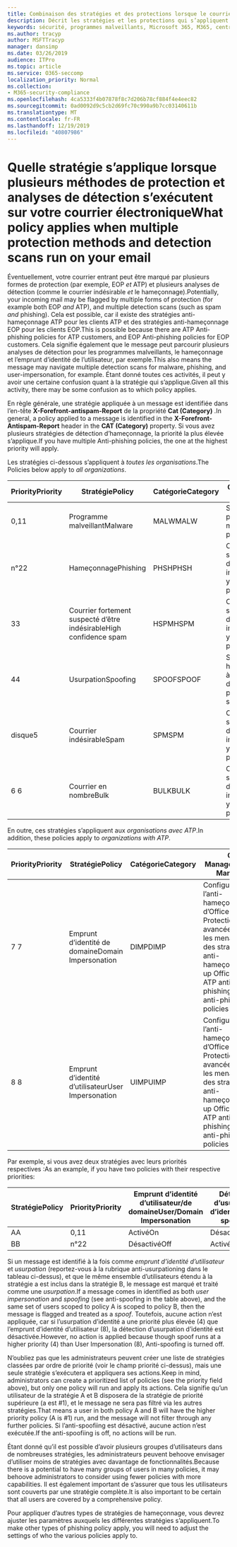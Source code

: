 ```yaml
---
title: Combinaison des stratégies et des protections lorsque le courrier est marqué par un indicateur rouge
description: Décrit les stratégies et les protections qui s’appliquent lorsque le courrier électronique rencontre plusieurs protections et est analysé par plusieurs formes de détection. Les stratégies appliquées et les actions à effectuer, quand le courrier électronique est marqué comme programme malveillant, courrier indésirable, courrier indésirable à confiance élevée, hameçonnage et en bloc par EOP et/ou ATP.
keywords: sécurité, programmes malveillants, Microsoft 365, M365, centre de sécurité, ATP, Microsoft Defender ATP, Office 365 ATP, Azure ATP
ms.author: tracyp
author: MSFTTracyp
manager: dansimp
ms.date: 03/26/2019
audience: ITPro
ms.topic: article
ms.service: O365-seccomp
localization_priority: Normal
ms.collection:
- M365-security-compliance
ms.openlocfilehash: 4ca5333f4b07878f8c7d206b78cf884f4e4eec82
ms.sourcegitcommit: 0ad0092d9c5cb2d69fc70c990a9b7cc03140611b
ms.translationtype: MT
ms.contentlocale: fr-FR
ms.lasthandoff: 12/19/2019
ms.locfileid: "40807986"
---
```

# <a name="what-policy-applies-when-multiple-protection-methods-and-detection-scans-run-on-your-email"></a><span data-ttu-id="18fd9-105">Quelle stratégie s’applique lorsque plusieurs méthodes de protection et analyses de détection s’exécutent sur votre courrier électronique</span><span class="sxs-lookup"><span data-stu-id="18fd9-105">What policy applies when multiple protection methods and detection scans run on your email</span></span>

<span data-ttu-id="18fd9-106">Éventuellement, votre courrier entrant peut être marqué par plusieurs formes de protection (par exemple, EOP *et* ATP) et plusieurs analyses de détection (comme le courrier indésirable *et* le hameçonnage).</span><span class="sxs-lookup"><span data-stu-id="18fd9-106">Potentially, your incoming mail may be flagged by multiple forms of protection (for example both EOP *and* ATP), and multiple detection scans (such as spam *and* phishing).</span></span> <span data-ttu-id="18fd9-107">Cela est possible, car il existe des stratégies anti-hameçonnage ATP pour les clients ATP et des stratégies anti-hameçonnage EOP pour les clients EOP.</span><span class="sxs-lookup"><span data-stu-id="18fd9-107">This is possible because there are ATP Anti-phishing policies for ATP customers, and EOP Anti-phishing policies for EOP customers.</span></span> <span data-ttu-id="18fd9-108">Cela signifie également que le message peut parcourir plusieurs analyses de détection pour les programmes malveillants, le hameçonnage et l’emprunt d’identité de l’utilisateur, par exemple.</span><span class="sxs-lookup"><span data-stu-id="18fd9-108">This also means the message may navigate multiple detection scans for malware, phishing, and user-impersonation, for example.</span></span> <span data-ttu-id="18fd9-109">Étant donné toutes ces activités, il peut y avoir une certaine confusion quant à la stratégie qui s’applique.</span><span class="sxs-lookup"><span data-stu-id="18fd9-109">Given all this activity, there may be some confusion as to which policy applies.</span></span>

<span data-ttu-id="18fd9-110">En règle générale, une stratégie appliquée à un message est identifiée dans l’en-tête **X-Forefront-antispam-Report** de la propriété **Cat (Category)** .</span><span class="sxs-lookup"><span data-stu-id="18fd9-110">In general, a policy applied to a message is identified in the **X-Forefront-Antispam-Report** header in the **CAT (Category)** property.</span></span> <span data-ttu-id="18fd9-111">Si vous avez plusieurs stratégies de détection d’hameçonnage, la priorité la plus élevée s’applique.</span><span class="sxs-lookup"><span data-stu-id="18fd9-111">If you have multiple Anti-phishing policies, the one at the highest priority will apply.</span></span>

<span data-ttu-id="18fd9-112">Les stratégies ci-dessous s’appliquent à _toutes les organisations_.</span><span class="sxs-lookup"><span data-stu-id="18fd9-112">The Policies below apply to _all organizations_.</span></span>

|<span data-ttu-id="18fd9-113">Priority</span><span class="sxs-lookup"><span data-stu-id="18fd9-113">Priority</span></span> |<span data-ttu-id="18fd9-114">Stratégie</span><span class="sxs-lookup"><span data-stu-id="18fd9-114">Policy</span></span>  |<span data-ttu-id="18fd9-115">Catégorie</span><span class="sxs-lookup"><span data-stu-id="18fd9-115">Category</span></span>  |<span data-ttu-id="18fd9-116">Où Managed</span><span class="sxs-lookup"><span data-stu-id="18fd9-116">Where Managed</span></span> |
|---------|---------|---------|---------|
|<span data-ttu-id="18fd9-117">0,1</span><span class="sxs-lookup"><span data-stu-id="18fd9-117">1</span></span>     | <span data-ttu-id="18fd9-118">Programme malveillant</span><span class="sxs-lookup"><span data-stu-id="18fd9-118">Malware</span></span>      | <span data-ttu-id="18fd9-119">MALW</span><span class="sxs-lookup"><span data-stu-id="18fd9-119">MALW</span></span>      | <span data-ttu-id="18fd9-120">Stratégie anti-programme malveillant</span><span class="sxs-lookup"><span data-stu-id="18fd9-120">Malware policy</span></span>   |
|<span data-ttu-id="18fd9-121">n°2</span><span class="sxs-lookup"><span data-stu-id="18fd9-121">2</span></span>     | <span data-ttu-id="18fd9-122">Hameçonnage</span><span class="sxs-lookup"><span data-stu-id="18fd9-122">Phishing</span></span>     | <span data-ttu-id="18fd9-123">PHSH</span><span class="sxs-lookup"><span data-stu-id="18fd9-123">PHSH</span></span>     | <span data-ttu-id="18fd9-124">Configuration de vos stratégies de filtrage du courrier indésirable</span><span class="sxs-lookup"><span data-stu-id="18fd9-124">Configure your spam filter policies</span></span>     |
|<span data-ttu-id="18fd9-125">3</span><span class="sxs-lookup"><span data-stu-id="18fd9-125">3</span></span>     | <span data-ttu-id="18fd9-126">Courrier fortement suspecté d’être indésirable</span><span class="sxs-lookup"><span data-stu-id="18fd9-126">High confidence spam</span></span>      | <span data-ttu-id="18fd9-127">HSPM</span><span class="sxs-lookup"><span data-stu-id="18fd9-127">HSPM</span></span>        | <span data-ttu-id="18fd9-128">Configuration de vos stratégies de filtrage du courrier indésirable</span><span class="sxs-lookup"><span data-stu-id="18fd9-128">Configure your spam filter policies</span></span>        |
|<span data-ttu-id="18fd9-129">4</span><span class="sxs-lookup"><span data-stu-id="18fd9-129">4</span></span>     | <span data-ttu-id="18fd9-130">Usurpation</span><span class="sxs-lookup"><span data-stu-id="18fd9-130">Spoofing</span></span>        | <span data-ttu-id="18fd9-131">SPOOF</span><span class="sxs-lookup"><span data-stu-id="18fd9-131">SPOOF</span></span>        | <span data-ttu-id="18fd9-132">Stratégie anti-hameçonnage, aide à l’usurpation d’identité</span><span class="sxs-lookup"><span data-stu-id="18fd9-132">Anti-phishing policy, spoof intelligence</span></span>        |
|<span data-ttu-id="18fd9-133">disque</span><span class="sxs-lookup"><span data-stu-id="18fd9-133">5</span></span>     | <span data-ttu-id="18fd9-134">Courrier indésirable</span><span class="sxs-lookup"><span data-stu-id="18fd9-134">Spam</span></span>         | <span data-ttu-id="18fd9-135">SPM</span><span class="sxs-lookup"><span data-stu-id="18fd9-135">SPM</span></span>         | <span data-ttu-id="18fd9-136">Configuration de vos stratégies de filtrage du courrier indésirable</span><span class="sxs-lookup"><span data-stu-id="18fd9-136">Configure your spam filter policies</span></span>         |
|<span data-ttu-id="18fd9-137">6 </span><span class="sxs-lookup"><span data-stu-id="18fd9-137">6</span></span>     | <span data-ttu-id="18fd9-138">Courrier en nombre</span><span class="sxs-lookup"><span data-stu-id="18fd9-138">Bulk</span></span>         | <span data-ttu-id="18fd9-139">BULK</span><span class="sxs-lookup"><span data-stu-id="18fd9-139">BULK</span></span>        | <span data-ttu-id="18fd9-140">Configuration de vos stratégies de filtrage du courrier indésirable</span><span class="sxs-lookup"><span data-stu-id="18fd9-140">Configure your spam filter policies</span></span>         |

<span data-ttu-id="18fd9-141">En outre, ces stratégies s’appliquent aux _organisations avec ATP_.</span><span class="sxs-lookup"><span data-stu-id="18fd9-141">In addition, these policies apply to _organizations with ATP_.</span></span>

|<span data-ttu-id="18fd9-142">Priority</span><span class="sxs-lookup"><span data-stu-id="18fd9-142">Priority</span></span> |<span data-ttu-id="18fd9-143">Stratégie</span><span class="sxs-lookup"><span data-stu-id="18fd9-143">Policy</span></span>  |<span data-ttu-id="18fd9-144">Catégorie</span><span class="sxs-lookup"><span data-stu-id="18fd9-144">Category</span></span>  |<span data-ttu-id="18fd9-145">Où Managed</span><span class="sxs-lookup"><span data-stu-id="18fd9-145">Where Managed</span></span> |
|---------|---------|---------|---------|
|<span data-ttu-id="18fd9-146">7 </span><span class="sxs-lookup"><span data-stu-id="18fd9-146">7</span></span>     | <span data-ttu-id="18fd9-147">Emprunt d’identité de domaine</span><span class="sxs-lookup"><span data-stu-id="18fd9-147">Domain Impersonation</span></span>         | <span data-ttu-id="18fd9-148">DIMP</span><span class="sxs-lookup"><span data-stu-id="18fd9-148">DIMP</span></span>         | <span data-ttu-id="18fd9-149">Configuration de l’anti-hameçonnage d’Office 365 – Protection avancée contre les menaces et des stratégies anti-hameçonnage</span><span class="sxs-lookup"><span data-stu-id="18fd9-149">Set up Office 365 ATP anti-phishing and anti-phishing policies</span></span>        |
|<span data-ttu-id="18fd9-150">8 </span><span class="sxs-lookup"><span data-stu-id="18fd9-150">8</span></span>     | <span data-ttu-id="18fd9-151">Emprunt d’identité d’utilisateur</span><span class="sxs-lookup"><span data-stu-id="18fd9-151">User Impersonation</span></span>        | <span data-ttu-id="18fd9-152">UIMP</span><span class="sxs-lookup"><span data-stu-id="18fd9-152">UIMP</span></span>         | <span data-ttu-id="18fd9-153">Configuration de l’anti-hameçonnage d’Office 365 – Protection avancée contre les menaces et des stratégies anti-hameçonnage</span><span class="sxs-lookup"><span data-stu-id="18fd9-153">Set up Office 365 ATP anti-phishing and anti-phishing policies</span></span>         |

<span data-ttu-id="18fd9-154">Par exemple, si vous avez deux stratégies avec leurs priorités respectives :</span><span class="sxs-lookup"><span data-stu-id="18fd9-154">As an example, if you have two policies with their respective priorities:</span></span>

|<span data-ttu-id="18fd9-155">Stratégie</span><span class="sxs-lookup"><span data-stu-id="18fd9-155">Policy</span></span>  |<span data-ttu-id="18fd9-156">Priority</span><span class="sxs-lookup"><span data-stu-id="18fd9-156">Priority</span></span>  |<span data-ttu-id="18fd9-157">Emprunt d’identité d’utilisateur/de domaine</span><span class="sxs-lookup"><span data-stu-id="18fd9-157">User/Domain Impersonation</span></span>  |<span data-ttu-id="18fd9-158">Détection d’usurpation d’identité</span><span class="sxs-lookup"><span data-stu-id="18fd9-158">Anti-spoofing</span></span>  |
|---------|---------|---------|---------|
|<span data-ttu-id="18fd9-159">A</span><span class="sxs-lookup"><span data-stu-id="18fd9-159">A</span></span>     | <span data-ttu-id="18fd9-160">0,1</span><span class="sxs-lookup"><span data-stu-id="18fd9-160">1</span></span>        | <span data-ttu-id="18fd9-161">Activé</span><span class="sxs-lookup"><span data-stu-id="18fd9-161">On</span></span>        |<span data-ttu-id="18fd9-162">Désactivé</span><span class="sxs-lookup"><span data-stu-id="18fd9-162">Off</span></span>         |
|<span data-ttu-id="18fd9-163">B</span><span class="sxs-lookup"><span data-stu-id="18fd9-163">B</span></span>     | <span data-ttu-id="18fd9-164">n°2</span><span class="sxs-lookup"><span data-stu-id="18fd9-164">2</span></span>        | <span data-ttu-id="18fd9-165">Désactivé</span><span class="sxs-lookup"><span data-stu-id="18fd9-165">Off</span></span>        | <span data-ttu-id="18fd9-166">Activé</span><span class="sxs-lookup"><span data-stu-id="18fd9-166">On</span></span>        |

<span data-ttu-id="18fd9-167">Si un message est identifié à la fois comme _emprunt d’identité d’utilisateur_ et _usurpation_ (reportez-vous à la rubrique anti-usurpationing dans le tableau ci-dessus), et que le même ensemble d’utilisateurs étendu à la stratégie a est inclus dans la stratégie B, le message est marqué et traité comme une _usurpation_.</span><span class="sxs-lookup"><span data-stu-id="18fd9-167">If a message comes in identified as both _user impersonation_ and _spoofing_ (see anti-spoofing in the table above), and the same set of users scoped to policy A is scoped to policy B, then the message is flagged and treated as a _spoof_.</span></span> <span data-ttu-id="18fd9-168">Toutefois, aucune action n’est appliquée, car si l’usurpation d’identité a une priorité plus élevée (4) que l’emprunt d’identité d’utilisateur (8), la détection d’usurpation d’identité est désactivée.</span><span class="sxs-lookup"><span data-stu-id="18fd9-168">However, no action is applied because though spoof runs at a higher priority (4) than User Impersonation (8), Anti-spoofing is turned off.</span></span>

<span data-ttu-id="18fd9-169">N’oubliez pas que les administrateurs peuvent créer une liste de stratégies classées par ordre de priorité (voir le champ priorité ci-dessus), mais une seule stratégie s’exécutera et appliquera ses actions.</span><span class="sxs-lookup"><span data-stu-id="18fd9-169">Keep in mind, administrators can create a prioritized list of policies (see the priority field above), but only one policy will run and apply its actions.</span></span> <span data-ttu-id="18fd9-170">Cela signifie qu’un utilisateur de la stratégie A et B disposera de la stratégie de priorité supérieure (a est #1), et le message ne sera pas filtré via les autres stratégies.</span><span class="sxs-lookup"><span data-stu-id="18fd9-170">That means a user in both policy A and B will have the higher priority policy (A is #1) run, and the message will not filter through any further policies.</span></span> <span data-ttu-id="18fd9-171">Si l’anti-spoofiing est désactivé, aucune action n’est exécutée.</span><span class="sxs-lookup"><span data-stu-id="18fd9-171">If the anti-spoofiing is off, no actions will be run.</span></span>

<span data-ttu-id="18fd9-172">Étant donné qu’il est possible d’avoir plusieurs groupes d’utilisateurs dans de nombreuses stratégies, les administrateurs peuvent behoove envisager d’utiliser moins de stratégies avec davantage de fonctionnalités.</span><span class="sxs-lookup"><span data-stu-id="18fd9-172">Because there is a potential to have many groups of users in many policies, it may behoove administrators to consider using fewer policies with more capabilities.</span></span> <span data-ttu-id="18fd9-173">Il est également important de s’assurer que tous les utilisateurs sont couverts par une stratégie complète.</span><span class="sxs-lookup"><span data-stu-id="18fd9-173">It is also important to be certain that all users are covered by a comprehensive policy.</span></span>

<span data-ttu-id="18fd9-174">Pour appliquer d’autres types de stratégies de hameçonnage, vous devrez ajuster les paramètres auxquels les différentes stratégies s’appliquent.</span><span class="sxs-lookup"><span data-stu-id="18fd9-174">To make other types of phishing policy apply, you will need to adjust the settings of who the various policies apply to.</span></span>



